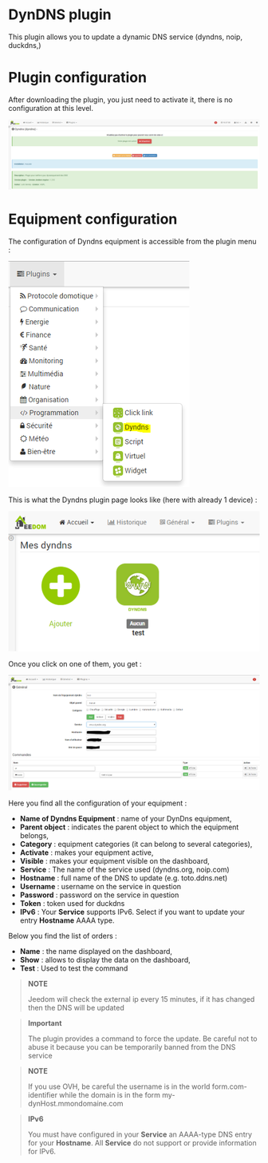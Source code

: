 # DynDNS plugin

This plugin allows you to update a dynamic DNS service (dyndns, noip, duckdns,)

# Plugin configuration 

After downloading the plugin, you just need to activate it, there is no configuration at this level.

![dyndns](../images/dyndns.PNG)

# Equipment configuration 

The configuration of Dyndns equipment is accessible from the plugin menu :

![dyndns2](../images/dyndns2.PNG)

This is what the Dyndns plugin page looks like (here with already 1 device) :

![dyndns3](../images/dyndns3.PNG)

Once you click on one of them, you get :

![dyndns4](../images/dyndns4.PNG)

Here you find all the configuration of your equipment :

-   **Name of Dyndns Equipment** : name of your DynDns equipment,
-   **Parent object** : indicates the parent object to which the equipment belongs,
-   **Category** : equipment categories (it can belong to several categories),
-   **Activate** : makes your equipment active,
-   **Visible** : makes your equipment visible on the dashboard,
-   **Service** : The name of the service used (dyndns.org, noip.com)
-   **Hostname** : full name of the DNS to update (e.g. toto.ddns.net)
-   **Username** : username on the service in question
-   **Password** : password on the service in question
-   **Token** : token used for duckdns
-   **IPv6** : Your **Service** supports IPv6. Select if you want to update your entry **Hostname** AAAA type.

Below you find the list of orders :

-   **Name** : the name displayed on the dashboard,
-   **Show** : allows to display the data on the dashboard,
-   **Test** : Used to test the command

> **NOTE**
>
> Jeedom will check the external ip every 15 minutes, if it has changed then the DNS will be updated

> **Important**
>
> The plugin provides a command to force the update. Be careful not to abuse it because you can be temporarily banned from the DNS service

> **NOTE**
>
> If you use OVH, be careful the username is in the world form.com-identifier while the domain is in the form my-dynHost.mmondomaine.com

> **IPv6**
>
> You must have configured in your **Service** an AAAA-type DNS entry for your **Hostname**.
> All **Service** do not support or provide information for IPv6.